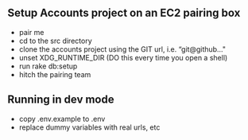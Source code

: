 ## Setup Accounts project on an EC2 pairing box

 - pair me
 - cd to the src directory
 - clone the accounts project using the GIT url, i.e. “git@github…"
 - unset XDG_RUNTIME_DIR  (DO this every time you open a shell)
 - run rake db:setup
 - hitch the pairing team

## Running in dev mode

 - copy .env.example to .env
 - replace dummy variables with real urls, etc
